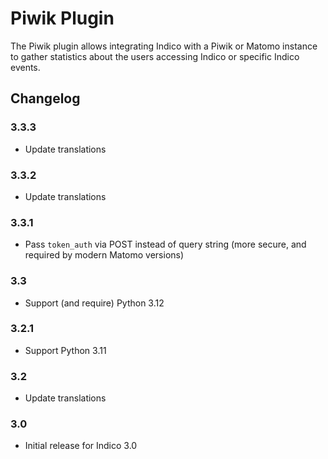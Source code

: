 # Piwik Plugin

The Piwik plugin allows integrating Indico with a Piwik or Matomo instance to
gather statistics about the users accessing Indico or specific Indico events.

## Changelog

### 3.3.3

- Update translations

### 3.3.2

- Update translations

### 3.3.1

- Pass `token_auth` via POST instead of query string (more secure, and required by modern Matomo versions)

### 3.3

- Support (and require) Python 3.12

### 3.2.1

- Support Python 3.11

### 3.2

- Update translations

### 3.0

- Initial release for Indico 3.0
